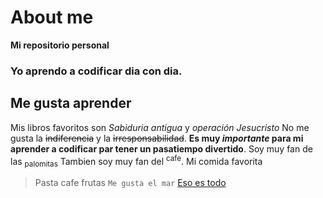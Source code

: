 # About me
**Mi repositorio personal**
### Yo aprendo a codificar dia con dia.
## Me gusta aprender
Mis libros favoritos son *Sabiduria antigua* y *operación Jesucristo*
No me gusta la ~~indiferencia~~ y la ~~irresponsabilidad~~.
**Es muy _importante_ para mi aprender a codificar par tener un pasatiempo divertido**.
Soy muy fan de las <sub>palomitas</sub>
Tambien soy muy fan del <sup>cafe</sup>.
Mi comida favorita
> Pasta
> cafe
> frutas
`Me gusta el mar`
[Eso es todo
](url)
